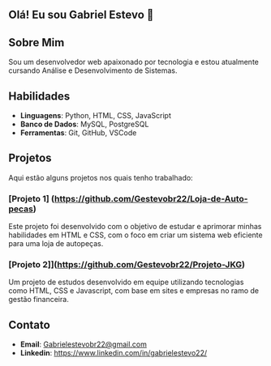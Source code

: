  ## Olá! Eu sou Gabriel Estevo 👋

## Sobre Mim
Sou um desenvolvedor web apaixonado por tecnologia e estou atualmente cursando Análise e Desenvolvimento de Sistemas.

## Habilidades
- **Linguagens**: Python, HTML, CSS, JavaScript
- **Banco de Dados**: MySQL, PostgreSQL
- **Ferramentas**: Git, GitHub, VSCode

## Projetos
Aqui estão alguns projetos nos quais tenho trabalhado:

### [Projeto 1] (https://github.com/Gestevobr22/Loja-de-Auto-pecas)
Este projeto foi desenvolvido com o objetivo de estudar e aprimorar minhas habilidades em HTML e CSS, com o foco em criar um sistema web eficiente para uma loja de autopeças.

### [Projeto 2]](https://github.com/Gestevobr22/Projeto-JKG)
Um projeto de estudos desenvolvido em equipe utilizando tecnologias como HTML, CSS e Javascript, com base em sites e empresas no ramo de gestão financeira.

## Contato
- **Email**: [Gabrielestevobr22@gmail.com](mailto:gabrielestevobr22@gmail.com)
- **Linkedin**: https://www.linkedin.com/in/gabrielestevo22/
